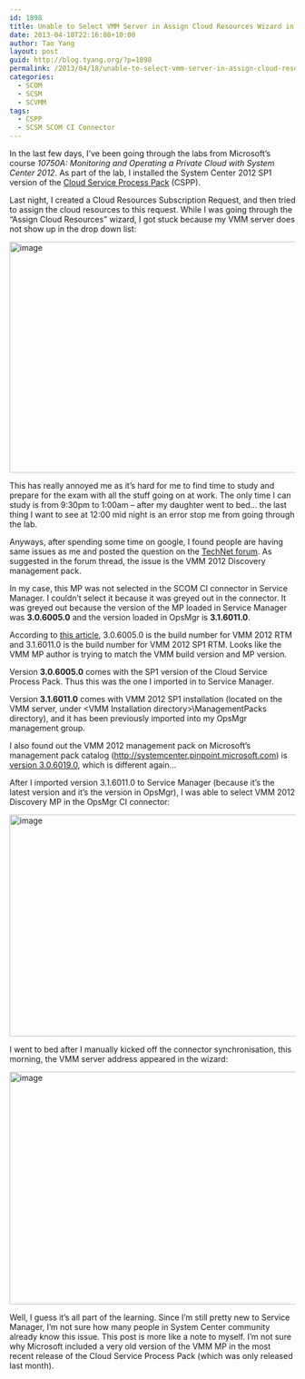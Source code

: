 ```yaml
---
id: 1898
title: Unable to Select VMM Server in Assign Cloud Resources Wizard in Service Manager
date: 2013-04-18T22:16:08+10:00
author: Tao Yang
layout: post
guid: http://blog.tyang.org/?p=1898
permalink: /2013/04/18/unable-to-select-vmm-server-in-assign-cloud-resources-wizard-in-service-manager/
categories:
  - SCOM
  - SCSM
  - SCVMM
tags:
  - CSPP
  - SCSM SCOM CI Connector
---
```

In the last few days, I’ve been going through the labs from Microsoft’s course <em>10750A: Monitoring and Operating a Private Cloud with System Center 2012</em>. As part of the lab, I installed the System Center 2012 SP1 version of the <a href="http://www.microsoft.com/en-us/download/details.aspx?id=36497">Cloud Service Process Pack</a> (CSPP).

Last night, I created a Cloud Resources Subscription Request, and then tried to assign the cloud resources to this request. While I was going through the “Assign Cloud Resources” wizard, I got stuck because my VMM server does not show up in the drop down list:

<a href="http://blog.tyang.org/wp-content/uploads/2013/04/image17.png"><img style="background-image: none; padding-top: 0px; padding-left: 0px; display: inline; padding-right: 0px; border: 0px;" title="image" alt="image" src="http://blog.tyang.org/wp-content/uploads/2013/04/image_thumb17.png" width="580" height="407" border="0" /></a>

This has really annoyed me as it’s hard for me to find time to study and prepare for the exam with all the stuff going on at work. The only time I can study is from 9:30pm to 1:00am – after my daughter went to bed… the last thing I want to see at 12:00 mid night is an error stop me from going through the lab.

Anyways, after spending some time on google, I found people are having same issues as me and posted the question on the <a href="http://social.technet.microsoft.com/Forums/en-US/privatecloud/thread/edcc7273-2e65-4b12-a7c2-789f6d96fe32/">TechNet forum</a>. As suggested in the forum thread, the issue is the VMM 2012 Discovery management pack.

In my case, this MP was not selected in the SCOM CI connector in Service Manager. I couldn’t select it because it was greyed out in the connector. It was greyed out because the version of the MP loaded in Service Manager was <strong>3.0.6005.0</strong> and the version loaded in OpsMgr is <strong>3.1.6011.0</strong>.

According to <a href="http://social.technet.microsoft.com/wiki/contents/articles/15361.list-of-build-numbers-for-system-center-virtual-machine-manager.aspx">this article</a>, 3.0.6005.0 is the build number for VMM 2012 RTM and 3.1.6011.0 is the build number for VMM 2012 SP1 RTM. Looks like the VMM MP author is trying to match the VMM build version and MP version.

Version <strong>3.0.6005.0</strong> comes with the SP1 version of the Cloud Service Process Pack. Thus this was the one I imported in to Service Manager.

Version <strong>3.1.6011.0</strong> comes with VMM 2012 SP1 installation (located on the VMM server, under &lt;VMM Installation directory&gt;\ManagementPacks directory), and it has been previously imported into my OpsMgr management group.

I also found out the VMM 2012 management pack on Microsoft’s management pack catalog (<a href="http://systemcenter.pinpoint.microsoft.com">http://systemcenter.pinpoint.microsoft.com</a>) is <a href="http://systemcenter.pinpoint.microsoft.com/en-US/applications/Monitoring-Pack-for-System-Center-2012-Virtual-Machine-Manager-12884940307">version 3.0.6019.0</a>, which is different again…

After I imported version 3.1.6011.0 to Service Manager (because it’s the latest version and it’s the version in OpsMgr), I was able to select VMM 2012 Discovery MP in the OpsMgr CI connector:

<a href="http://blog.tyang.org/wp-content/uploads/2013/04/image18.png"><img style="background-image: none; padding-top: 0px; padding-left: 0px; display: inline; padding-right: 0px; border: 0px;" title="image" alt="image" src="http://blog.tyang.org/wp-content/uploads/2013/04/image_thumb18.png" width="556" height="391" border="0" /></a>

I went to bed after I manually kicked off the connector synchronisation, this morning, the VMM server address appeared in the wizard:

<a href="http://blog.tyang.org/wp-content/uploads/2013/04/image19.png"><img style="background-image: none; padding-top: 0px; padding-left: 0px; display: inline; padding-right: 0px; border: 0px;" title="image" alt="image" src="http://blog.tyang.org/wp-content/uploads/2013/04/image_thumb19.png" width="580" height="410" border="0" /></a>

Well, I guess it’s all part of the learning. Since I’m still pretty new to Service Manager, I’m not sure how many people in System Center community already know this issue. This post is more like a note to myself. I’m not sure why Microsoft included a very old version of the VMM MP in the most recent release of the Cloud Service Process Pack (which was only released last month).
